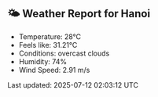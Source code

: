 <!-- WEATHER-START -->
## 🌤 Weather Report for Hanoi

- Temperature: 28°C
- Feels like: 31.21°C
- Conditions: overcast clouds
- Humidity: 74%
- Wind Speed: 2.91 m/s

Last updated: 2025-07-12 02:03:12 UTC
<!-- WEATHER-END -->
